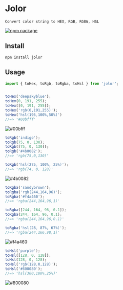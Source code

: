 # Jolor

    Convert color string to HEX, RGB, RGBA, HSL

[![npm package](https://img.shields.io/npm/v/jolor.svg?logo=npm)](https://www.npmjs.com/package/jolor)

## Install

```
npm install jolor
```

## Usage

```js
import { toHex, toRgb, toRgba, toHsl } from 'jolor';


toHex('deepskyblue');
toHex(0, 191, 255);
toHex([0, 191, 255]);
toHex('rgb(0,191,255)');
toHex('hsl(195,100%,50%)')
//=> '#00bfff'
```

![#00bfff](https://placehold.it/30/00bfff?text=+)


```js
toRgb('indigo');
toRgb(75, 0, 130);
toRgb([75, 0, 130]);
toRgb('#4b0082');
//=> 'rgb(75,0,130)'

toRgb('hsl(275, 100%, 25%)');
//=> 'rgb(74, 0, 128)'
```

![#4b0082](https://placehold.it/30/4b0082?text=+)

```js
toRgba('sandybrown');
toRgba('rgb(244,164,96)');
toRgba('#f4a460');
//=> 'rgba(244,164,96,1)'

toRgba([244, 164, 96, 0.1]);
toRgba(244, 164, 96, 0.1);
//=> 'rgba(244,164,96,0.1)'

toRgba('hsl(28, 87%, 67%)');
//=> 'rgba(244,166,98,1)'

```

![#f4a460](https://placehold.it/30/f4a460?text=+)


```js
toHsl('purple');
toHsl([128, 0, 128]);
toHsl(128, 0, 128);
toHsl('rgb(128,0,128)');
toHsl('#800080');
//=> 'hsl(300,100%,25%)'
```

![#800080](https://placehold.it/30/800080?text=+)

